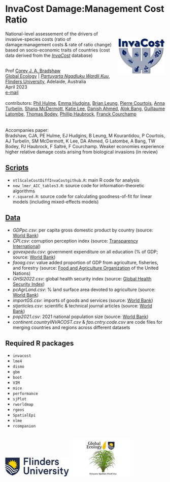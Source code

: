 # InvaCost Damage:Management Cost Ratio
<img align="right" src="www/InvaCostLogoIdea10.jpg" alt="insect damage icon" width="150" style="margin-top: 20px">

National-level assessement of the drivers of invasive-species costs (ratio of damage:management costs & rate of ratio change) based on socio-economic traits of countries (cost data derived from the <a href="https://github.com/Farewe/invacost"><em>InvaCost</em></a> database)

<br>
Prof <a href="https://globalecologyflinders.com/people/#DIRECTOR">Corey J. A. Bradshaw</a> <br>
<a href="http://globalecologyflinders.com" target="_blank">Global Ecology</a> | <em><a href="https://globalecologyflinders.com/partuyarta-ngadluku-wardli-kuu/" target="_blank">Partuyarta Ngadluku Wardli Kuu</a></em>, <a href="http://flinders.edu.au" target="_blank">Flinders University</a>, Adelaide, Australia <br>
April 2023 <br>
<a href=mailto:corey.bradshaw@flinders.edu.au>e-mail</a> <br>
<br>
contributors: <a href="https://www.researchgate.net/profile/Philip-Hulme-2">Phil Hulme</a>, <a href="https://carleton.ca/biology/people/emma-hudgins/">Emma Hudgins</a>, <a href="https://www.mcgill.ca/qls/researchers/brian-leung">Brian Leung</a>, <a href="https://www.cee-m.fr/member/courtois-pierre/">Pierre Courtois</a>, <a href="https://scholar.google.com/citations?user=59VAYs4AAAAJ&hl=en">Anna Turbelin</a>, <a href="https://www.trinity.edu/directory/smcdermo">Shana McDermott</a>, <a href="https://www.uidaho.edu/cals/agricultural-economics-and-rural-sociology/our-people/katherine-lee">Katie Lee</a>, <a href="https://www.linkedin.com/in/danish-ali-ahmed-655934192/">Danish Ahmed</a>, <a href="https://azimpremjiuniversity.edu.in/people/alok-bang">Alok Bang</a>, <a href="[https://www.abdn.ac.uk/people/thomas.bodey/](https://www.research.ed.ac.uk/en/persons/guillaume-latombe)">Guillaume Latombe</a>, <a href="https://www.abdn.ac.uk/people/thomas.bodey/">Thomas Bodey</a>, <a href="https://scholar.google.com/citations?user=fwHUGm0AAAAJ&hl=de">Phillip Haubrock</a>, <a href="https://www.ese.universite-paris-saclay.fr/en/team-members/franck-courchamp/">Franck Courchamp</a><br>
<br>
<br>
Accompanies paper:<br>
Bradshaw, CJA, PE Hulme, EJ Hudgins, B Leung, M Kourantidou, P Courtois, AJ Turbelin, SM McDermott, K Lee, DA Ahmed, G Latombe, A Bang, TW Bodey, PJ Haubrock, F Saltré, F Courchamp. Weaker economies experience higher relative damage costs arising from biological invasions (in review)
<br>

## <a href="https://github.com/cjabradshaw/InvaCostDamMgmRatio/tree/main/scripts">Scripts</a>
- <code>ntlScaleCostDiffInvaCostgithub.R</code>: main R code for analysis
- <code>new_lmer_AIC_tables3.R</code>: source code for information-theoretic algorithms
- <code>r.squared.R</code>: source code for calculating goodness-of-fit for linear models (including mixed-effects models)

## <a href="https://github.com/cjabradshaw/InvaCostDamMgmRatio/tree/main/data">Data</a>
- <em>GDPpc.csv</em>: per capita gross domestic product by country (source: <a href="https://data.worldbank.org/indicator/NY.GDP.PCAP.CD">World Bank</a>)
- <em>CPI.csv</em>: corruption perception index (source: <a href="https://www.transparency.org/en/cpi/2021">Transparency International</a>)
- <em>govexpedu.csv</em>: government expenditure on all education (% of GDP; source: <a href="https://data.worldbank.org/indicator/SE.XPD.TOTL.GD.ZS">World Bank</a>)
- <em>faoag.csv</em>: value added proportion of GDP from agriculture, fisheries, and forestry (source: <a href="https://www.fao.org/faostat/en/#data/MK">Food and Agriculture Organization</a> of the United Nations)
- <em>GHSI2022.csv</em>: global health security index (source: <a href="https://www.ghsindex.org/report-model/">Global Health Security Index</a>)
- <em>pcAgrLand.csv</em>: % land surface area devoted to agriculture (source: <a href="https://data.worldbank.org/indicator/AG.LND.AGRI.ZS">World Bank</a>)
- <em>importGS.csv</em>: imports of goods and services (source: <a href="https://data.worldbank.org/indicator/NE.IMP.GNFS.CD">World Bank</a>)
- <em>stjarticles.csv</em>: scientific & technical journal articles (source: <a href="https://data.worldbank.org/indicator/IP.JRN.ARTC.SC">World Bank</a>)
- <em>pop2021.csv</em>: 2021 national population size (source: <a href="https://data.worldbank.org/indicator/SP.POP.TOTL">World Bank</a>)
- <em>continent.countryINVACOST.csv</em> & <em>fao.cntry.code.csv</em> are code files for merging countries and regions across different datasets


## Required R packages
- <code>invacost</code>
- <code>lme4</code>
- <code>dismo</code>
- <code>gbm</code>
- <code>boot</code>
- <code>VIM</code>
- <code>mice</code>
- <code>performance</code>
- <code>sjPlot</code>
- <code>rworldmap</code>
- <code>rgeos</code>
- <code>SpatialEpi</code>
- <code>nlme</code>
- <code>rcompanion</code>

<a href="https://www.flinders.edu.au"><img align="bottom-left" src="www/Flinders_University_Logo_Horizontal_RGB_Master.png" alt="Flinders University logo" width="200" style="margin-top: 20px"></a>
<a href="https://globalecologyflinders.com"><img align="bottom-left" src="www/GEL Logo Kaurna New Transp.png" alt="GEL logo" width="200" style="margin-top: 20px"></a>
